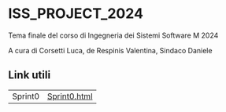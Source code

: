 # ISS_PROJECT_2024
Tema finale del corso di Ingegneria dei Sistemi Software M 2024

A cura di Corsetti Luca, de Respinis Valentina, Sindaco Daniele

## Link utili

|         |                                                                                                                                                         |
| ------- | ------------------------------------------------------------------------------------------------------------------------------------------------------- |
| Sprint0 | [Sprint0.html](https://htmlpreview.github.io/?https://github.com/ilcors-dev/iss_project_2024/blob/main/project/sprint0/userDocs/sprint0_beutified.html) |

